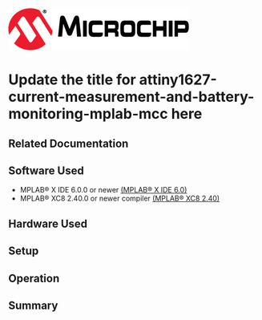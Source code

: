 <!-- Please do not change this logo with link -->

[![MCHP](images/microchip.png)](https://www.microchip.com)

# Update the title for attiny1627-current-measurement-and-battery-monitoring-mplab-mcc here

<!-- This is where the introduction to the example goes, including mentioning the peripherals used -->

## Related Documentation

<!-- Any information about an application note or tech brief can be linked here. Use unbreakable links!
     In addition a link to the device family landing page and relevant peripheral pages as well:
     - [AN3381 - Brushless DC Fan Speed Control Using Temperature Input and Tachometer Feedback](https://microchip.com/00003381/)
     - [PIC18F-Q10 Family Product Page](https://www.microchip.com/design-centers/8-bit/pic-mcus/device-selection/pic18f-q10-product-family) -->

## Software Used

<!-- All software used in this example must be listed here. Use unbreakable links!
     - MPLAB® X IDE 5.30 or newer [(microchip.com/mplab/mplab-x-ide)](http://www.microchip.com/mplab/mplab-x-ide)
     - MPLAB® XC8 2.10 or a newer compiler [(microchip.com/mplab/compilers)](http://www.microchip.com/mplab/compilers)
     - MPLAB® Code Configurator (MCC) 3.95.0 or newer [(microchip.com/mplab/mplab-code-configurator)](https://www.microchip.com/mplab/mplab-code-configurator)
     - MPLAB® Code Configurator (MCC) Device Libraries PIC10 / PIC12 / PIC16 / PIC18 MCUs [(microchip.com/mplab/mplab-code-configurator)](https://www.microchip.com/mplab/mplab-code-configurator)
     - Microchip PIC18F-Q Series Device Support (1.4.109) or newer [(packs.download.microchip.com/)](https://packs.download.microchip.com/) -->

- MPLAB® X IDE 6.0.0 or newer [(MPLAB® X IDE 6.0)](https://www.microchip.com/en-us/development-tools-tools-and-software/mplab-x-ide?utm_source=GitHub&utm_medium=TextLink&utm_campaign=MCU8_MMTCha_MPAE_Examples&utm_content=attiny1627-current-measurement-and-battery-monitoring-mplab-mcc-github)
- MPLAB® XC8 2.40.0 or newer compiler [(MPLAB® XC8 2.40)](https://www.microchip.com/en-us/development-tools-tools-and-software/mplab-xc-compilers?utm_source=GitHub&utm_medium=TextLink&utm_campaign=MCU8_MMTCha_MPAE_Examples&utm_content=attiny1627-current-measurement-and-battery-monitoring-mplab-mcc-github)

## Hardware Used

<!-- All hardware used in this example must be listed here. Use unbreakable links!
     - PIC18F47Q10 Curiosity Nano [(DM182029)](https://www.microchip.com/Developmenttools/ProductDetails/DM182029)
     - Curiosity Nano Base for Click boards™ [(AC164162)](https://www.microchip.com/Developmenttools/ProductDetails/AC164162)
     - POT Click board™ [(MIKROE-3402)](https://www.mikroe.com/pot-click) -->

## Setup

<!-- Explain how to connect hardware and set up software. Depending on complexity, step-by-step instructions and/or tables and/or images can be used -->

## Operation

<!-- Explain how to operate the example. Depending on complexity, step-by-step instructions and/or tables and/or images can be used -->

## Summary

<!-- Summarize what the example has shown -->
